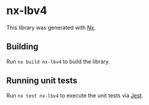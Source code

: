 # nx-lbv4

This library was generated with [Nx](https://nx.dev).

## Building

Run `nx build nx-lbv4` to build the library.

## Running unit tests

Run `nx test nx-lbv4` to execute the unit tests via [Jest](https://jestjs.io).
